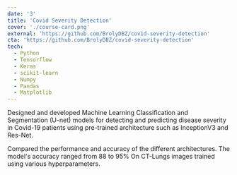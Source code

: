 ```yaml
---
date: '3'
title: 'Covid Severity Detection'
cover: './course-card.png'
external: 'https://github.com/BrolyDBZ/covid-severity-detection'
cta: 'https://github.com/BrolyDBZ/covid-severity-detection'
tech:
  - Python
  - Tensorflow
  - Keras
  - scikit-learn
  - Numpy
  - Pandas
  - Matplotlib
---
```


Designed and developed Machine Learning Classification and Segmentation (U-net) models for detecting and predicting disease severity in Covid-19 patients using pre-trained architecture such as InceptionV3 and Res-Net.

Compared the performance and accuracy of the different architectures. The model's accuracy ranged from 88 to 95% On CT-Lungs images trained using various hyperparameters.
